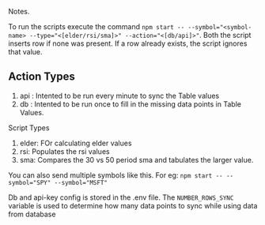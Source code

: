 Notes.

To run the scripts execute the command `npm start -- --symbol="<symbol-name> --type="<[elder/rsi/sma]>" --action="<[db/api]>"`. 
Both the script inserts row if none was present. If a row already exists, the script ignores that value.

Action Types
-------------
1. api : Intented to be run every minute to sync the Table values
2. db : Intented to be run once to fill in the missing data points in Table Values.

Script Types
1. elder: FOr calculating elder values
2. rsi: Populates the rsi values
3. sma: Compares the 30 vs 50 period sma and tabulates the larger value.

You can also send multiple symbols like this. For eg:
`npm start -- --symbol="SPY" --symbol="MSFT"`


Db and api-key config is stored in the .env file.
The `NUMBER_ROWS_SYNC` variable is used to determine how many data points to sync while using data from database
